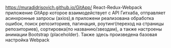  https://muradidrisovich.github.io/GitApp/
 React-Redux-Webpack приложение GitApp которое взаимодействует с API Гитхаба, отправляет асинхронные запросы (axios),в приложени реализована обработка ошибок, поиск репозиториев, пагинация, роутинг(переход на страницы репозиториев), сортировка(по названию/звездам), а также настроены анимации Bootstrap (placeholder). Также здесь произведена базовая настройка Webpack
